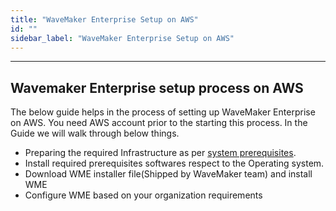 ```yaml
---
title: "WaveMaker Enterprise Setup on AWS"
id: ""
sidebar_label: "WaveMaker Enterprise Setup on AWS"
---
```

---

## Wavemaker Enterprise setup process on AWS

The below guide helps in the process of setting up WaveMaker Enterprise on AWS.
You need AWS account prior to the starting this process.
In the Guide we will walk through below things.

- Preparing the required Infrastructure as per [system prerequisites](/learn/on-premise/prerequisites).
- Install required prerequisites softwares respect to the Operating system.
- Download WME installer file(Shipped by WaveMaker team) and install WME
- Configure WME based on your organization requirements
